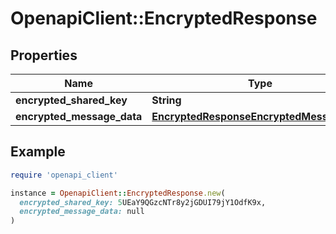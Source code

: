 # OpenapiClient::EncryptedResponse

## Properties

| Name | Type | Description | Notes |
| ---- | ---- | ----------- | ----- |
| **encrypted_shared_key** | **String** |  | [optional] |
| **encrypted_message_data** | [**EncryptedResponseEncryptedMessageData**](EncryptedResponseEncryptedMessageData.md) |  | [optional] |

## Example

```ruby
require 'openapi_client'

instance = OpenapiClient::EncryptedResponse.new(
  encrypted_shared_key: 5UEaY9QGzcNTr8y2jGDUI79jY1OdfK9x,
  encrypted_message_data: null
)
```

